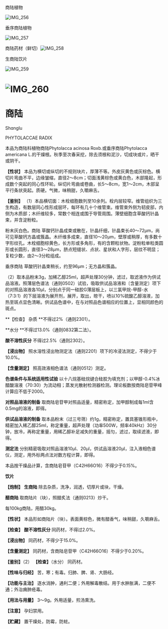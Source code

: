 商陆植物

![IMG_256](/medicine-image/shang-lu/1.png)

垂序商陆植物

![IMG_257](/medicine-image/shang-lu/2.png)

商陆药材（鲜切）![IMG_258](/medicine-image/shang-lu/3.png)

生商陆饮片

![IMG_259](/medicine-image/shang-lu/4.png)

# ![IMG_260](/medicine-image/shang-lu/5.png)

# ****商陆****

Shɑnglu

PHYTOLACCAE RADIX

本品为商陆科植物商陆Phytolacca acinosa Roxb.或垂序商陆Phytolacca americana L.的干燥根。秋季至次春采挖，除去须根和泥沙，切成块或片，晒干或阴干。

**【性状】** 本品为横切或纵切的不规则块片，厚薄不等。外皮灰黄色或灰棕色。横切片弯曲不平，边缘皱缩，直径2～8cm；切面浅黄棕色或黄白色，木部隆起，形成数个突起的同心性环轮。纵切片弯曲或卷曲，长5～8cm，宽1～2cm，木部呈平行条状突起。质硬。气微，味稍甜，久嚼麻舌。

**【鉴别】** （1）本品横切面：木栓细胞数列至10余列。栓内层较窄。维管组织为三生构造，有数层同心性形成层环，每环有几十个维管束。维管束外侧为韧皮部，内侧为木质部；木纤维较多，常数个相连或围于导管周围。薄壁细胞含草酸钙针晶束，并含淀粉粒。

粉末灰白色。商陆 草酸钙针晶成束或散在，针晶纤细，针晶束长40～72μm，尚可见草酸钙方晶或簇晶。木纤维多成束，直径10～20μm，壁厚或稍厚，有多数十字形纹孔。木栓细胞棕黄色，长方形或多角形，有的含颗粒状物。淀粉粒单粒类圆形或长圆形，直径3～28μm，脐点短缝状、点状、星状和人字形，层纹不明显；复粒少数，由2～3分粒组成。

垂序商陆 草酸钙针晶束稍长，约至96μm；无方晶和簇晶。

（2）取本品粉末3g，加稀乙醇25ml，超声处理30分钟，滤过，取滤液作为供试品溶液。照薄层色谱法（通则0502）试验，吸取供试品溶液和〔含量测定〕项下的对照品溶液各10μl，分别点于同一硅胶G薄层板上，以三氯甲烷-甲醇-水（7:3:1）的下层溶液为展开剂，展开，取出，晾干，喷以10\%硫酸乙醇溶液，加热至斑点显色清晰。供试品色谱中，在与对照品色谱相应的位置上，显相同颜色的斑点。

**【检查】 杂质 **不得过2\%（通则2301）。

**水分 **不得过13.0\%（通则0832第二法）。

**酸不溶性灰分** 不得过2.5\%（通则2302）。

**【浸出物】** 照水溶性浸出物测定法（通则2201）项下的冷浸法测定，不得少于10.0\%。

**【含量测定】** 照高效液相色谱法（通则0512）测定。

**色谱条件与系统适用性试验** 以十八烷基硅烷键合硅胶为填充剂；以甲醇-0.4\%冰醋酸溶液（70:30）为流动相；蒸发光散射检测器检测。理论板数按商陆皂苷甲峰计算应不低于2000。

**对照品溶液的制备** 取商陆皂苷甲对照品适量，精密称定，加甲醇制成每1ml含0.5mg的溶液，即得。

**供试品溶液的制备** 取本品粉末（过三号筛）约1g，精密称定，置具塞锥形瓶中，精密加入稀乙醇25ml，称定重量，超声处理（功率500W，频率40kHz）30分钟，放冷，再称定重量，用稀乙醇补足减失的重量，摇匀，滤过，取续滤液，即得。

**测定法** 分别精密吸取对照品溶液10μl、20μl，供试品溶液20μl，注入液相色谱仪，测定，用外标两点法对数方程计算，即得。

本品按干燥品计算，含商陆皂苷甲（C42H66O16）不得少于0.15\%。

**饮片**

**【炮制】** **生商陆** 除去杂质，洗净，润透，切厚片或块，干燥。

**醋商陆** 取商陆片（块），照醋炙法（通则0213）炒干。

每100kg商陆，用醋30kg。

**【性状】** 本品形如商陆片（块）。表面黄棕色，微有醋香气，味稍甜，久嚼麻舌。

**【检查】** **酸不溶性灰分** 同药材，不得过2.0\%。

**【浸出物】** 同药材，不得少于15.0\%。

**【含量测定】** 同药材，含商陆皂苷甲（C42H66O16）不得少于0.20\%。

**【鉴别】**（2） **【检查】**（水分） 同药材。

**【性味与归经】** 苦，寒；有毒。归肺、脾、肾、大肠经。

**【功能与主治】** 逐水消肿，通利二便；外用解毒散结。用于水肿胀满，二便不通；外治痈肿疮毒。

**【用法与用量】** 3～9g。外用适量，煎汤熏洗。

**【注意】** 孕妇禁用。

**【贮藏】** 置干燥处，防霉，防蛀。